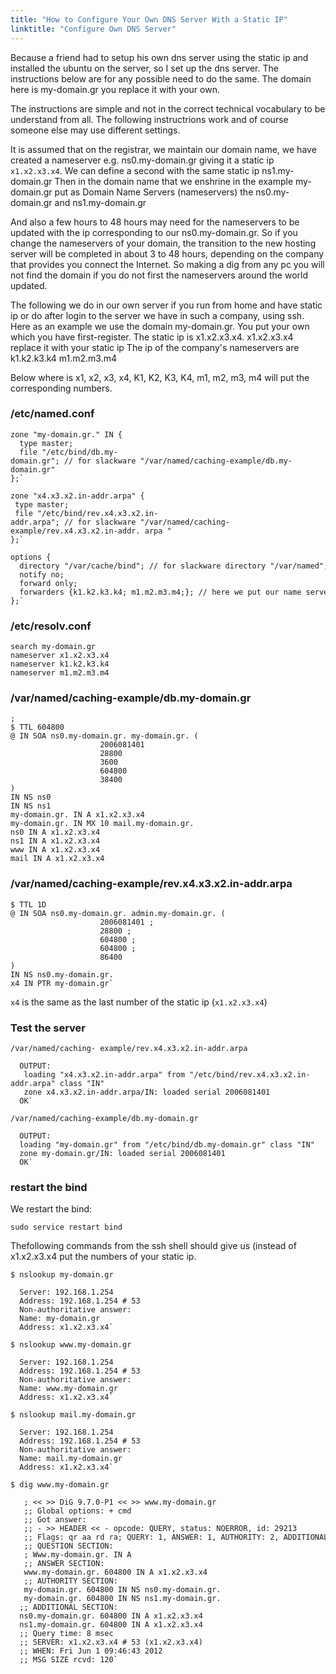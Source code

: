 ```yaml
---
title: "How to Configure Your Own DNS Server With a Static IP"
linktitle: "Configure Own DNS Server"
---
```


Because a friend had to setup his own dns server using the static ip and
installed the ubuntu on the server, so I set up the dns server. The
instructions below are for any possible need to do the same. The domain
here is my-domain.gr you replace it with your own.

The instructions are simple and not in the correct technical vocabulary
to be understand from all. The following instructrions work and of
course someone else may use different settings.

It is assumed that on the registrar, we maintain our domain name, we
have created a nameserver e.g. ns0.my-domain.gr giving it a static ip
`x1.x2.x3.x4`. We can define a second with the same static ip
ns1.my-domain.gr Then in the domain name that we enshrine in the example
my-domain.gr put as Domain Name Servers (nameservers) the
ns0.my-domain.gr and ns1.my-domain.gr

And also a few hours to 48 hours may need for the nameservers to be
updated with the ip corresponding to our ns0.my-domain.gr. So if you
change the nameservers of your domain, the transition to the new hosting
server will be completed in about 3 to 48 hours, depending on the
company that provides you connect the Internet. So making a dig from any
pc you will not find the domain if you do not first the nameservers
around the world updated.

The following we do in our own server if you run from home and have
static ip or do after login to the server we have in such a company,
using ssh. Here as an example we use the domain my-domain.gr. You put
your own which you have first-register. The static ip is x1.x2.x3.x4.
x1.x2.x3.x4 replace it with your static ip The ip of the company's
nameservers are k1.k2.k3.k4 m1.m2.m3.m4

Below where is x1, x2, x3, x4, K1, K2, K3, K4, m1, m2, m3, m4 will put
the corresponding numbers.

### /etc/named.conf

```
zone "my-domain.gr." IN {
  type master;
  file "/etc/bind/db.my-domain.gr"; // for slackware "/var/named/caching-example/db.my-domain.gr"
};`

zone "x4.x3.x2.in-addr.arpa" {
 type master;
 file "/etc/bind/rev.x4.x3.x2.in-addr.arpa"; // for slackware "/var/named/caching-example/rev.x4.x3.x2.in-addr. arpa "
};`

options {
  directory "/var/cache/bind"; // for slackware directory "/var/named";
  notify no;
  forward only;
  forwarders {k1.k2.k3.k4; m1.m2.m3.m4;}; // here we put our name servers that has given the company that runs the server.
};`
```

### /etc/resolv.conf


```
search my-domain.gr 
nameserver x1.x2.x3.x4
nameserver k1.k2.k3.k4
nameserver m1.m2.m3.m4
```

### /var/named/caching-example/db.my-domain.gr

```
;
$ TTL 604800
@ IN SOA ns0.my-domain.gr. my-domain.gr. (
                    2006081401
                    28800
                    3600
                    604800
                    38400
)
IN NS ns0
IN NS ns1
my-domain.gr. IN A x1.x2.x3.x4
my-domain.gr. IN MX 10 mail.my-domain.gr.
ns0 IN A x1.x2.x3.x4
ns1 IN A x1.x2.x3.x4
www IN A x1.x2.x3.x4
mail IN A x1.x2.x3.x4
```

### /var/named/caching-example/rev.x4.x3.x2.in-addr.arpa

```
$ TTL 1D 
@ IN SOA ns0.my-domain.gr. admin.my-domain.gr. (
                    2006081401 ;
                    28800 ;
                    604800 ;
                    604800 ;
                    86400
)
IN NS ns0.my-domain.gr.
x4 IN PTR my-domain.gr`
```

`x4` is the same as the last number of the static ip (`x1.x2.x3.x4`)

### Test the server


`/var/named/caching- example/rev.x4.x3.x2.in-addr.arpa`
```
  OUTPUT:
   loading "x4.x3.x2.in-addr.arpa" from "/etc/bind/rev.x4.x3.x2.in-addr.arpa" class "IN"
   zone x4.x3.x2.in-addr.arpa/IN: loaded serial 2006081401
  OK`
```

`/var/named/caching-example/db.my-domain.gr`

```
  OUTPUT:
  loading "my-domain.gr" from "/etc/bind/db.my-domain.gr" class "IN"
  zone my-domain.gr/IN: loaded serial 2006081401
  OK`
```

### restart the bind

 We restart the bind:
```
sudo service restart bind
```

Thefollowing commands from the ssh shell should give us (instead of
x1.x2.x3.x4 put the numbers of your static ip.

```
$ nslookup my-domain.gr

  Server: 192.168.1.254
  Address: 192.168.1.254 # 53
  Non-authoritative answer:
  Name: my-domain.gr
  Address: x1.x2.x3.x4`

$ nslookup www.my-domain.gr

  Server: 192.168.1.254
  Address: 192.168.1.254 # 53
  Non-authoritative answer:
  Name: www.my-domain.gr
  Address: x1.x2.x3.x4`

$ nslookup mail.my-domain.gr

  Server: 192.168.1.254
  Address: 192.168.1.254 # 53
  Non-authoritative answer:
  Name: mail.my-domain.gr
  Address: x1.x2.x3.x4`

$ dig www.my-domain.gr

   ; << >> DiG 9.7.0-P1 << >> www.my-domain.gr
   ;; Global options: + cmd
   ;; Got answer:
   ;; - >> HEADER << - opcode: QUERY, status: NOERROR, id: 29213
   ;; Flags: qr aa rd ra; QUERY: 1, ANSWER: 1, AUTHORITY: 2, ADDITIONAL: 2
   ;; QUESTION SECTION:
   ; Www.my-domain.gr. IN A
   ;; ANSWER SECTION:
   www.my-domain.gr. 604800 IN A x1.x2.x3.x4
   ;; AUTHORITY SECTION:
   my-domain.gr. 604800 IN NS ns0.my-domain.gr.
   my-domain.gr. 604800 IN NS ns1.my-domain.gr.
  ;; ADDITIONAL SECTION:
  ns0.my-domain.gr. 604800 IN A x1.x2.x3.x4
  ns1.my-domain.gr. 604800 IN A x1.x2.x3.x4
  ;; Query time: 8 msec
  ;; SERVER: x1.x2.x3.x4 # 53 (x1.x2.x3.x4)
  ;; WHEN: Fri Jun 1 09:46:43 2012
  ;; MSG SIZE rcvd: 120`
```


